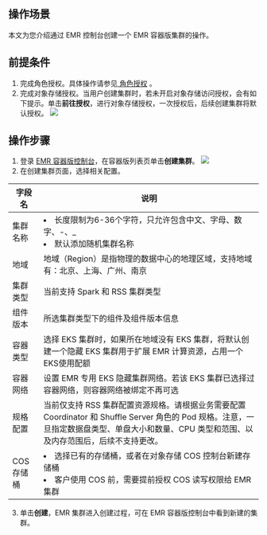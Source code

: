 ## 操作场景
本文为您介绍通过 EMR 控制台创建一个 EMR 容器版集群的操作。
## 前提条件
1. 完成角色授权。具体操作请参见[ 角色授权](https://cloud.tencent.com/document/product/589/37899) 。
2. 完成对象存储授权。当用户创建集群时，若未开启对象存储访问授权，会有如下提示。单击**前往授权**，进行对象存储授权，一次授权后，后续创建集群将默认授权。
![](https://qcloudimg.tencent-cloud.cn/raw/bfed35f4bb7e7a0d5d4c3b95c275d600.png)

## 操作步骤
1. 登录 [EMR 容器版控制台](https://console.cloud.tencent.com/emr/static/containerdeploy)，在容器版列表页单击**创建集群**。
![](https://qcloudimg.tencent-cloud.cn/raw/dc2dca3c01b92d72e78c16fbbec195a1.png)
2. 在创建集群页面，选择相关配置。
	
| 字段名 | 说明 |
|---------|---------|
| 集群名称	| <li>长度限制为6-36个字符，只允许包含中文、字母、数字、-、_<li>默认添加随机集群名称| 
| 地域	| 地域（Region）是指物理的数据中心的地理区域，支持地域有：北京、上海、广州、南京| 
| 集群类型	| 当前支持 Spark 和 RSS 集群类型| 
| 组件版本	| 所选集群类型下的组件及组件版本信息| 
| 容器类型	| 选择 EKS 集群时，如果所在地域没有 EKS 集群，将默认创建一个隐藏 EKS 集群用于扩展 EMR 计算资源，占用一个EKS使用配额| 
| 容器网络	| 设置 EMR 专用 EKS 隐藏集群网络。若该 EKS 集群已选择过容器网络，则容器网络被绑定不再可选| 
| 规格配置	| 当前仅支持 RSS 集群配置资源规格。请根据业务需要配置 Coordinator 和 Shuffle Server 角色的 Pod 规格。注意，一旦指定数据盘类型、单盘大小和数量、CPU 类型和范围、以及内存范围后，后续不支持更改。| 
| COS 存储桶	| <li>选择已有的存储桶，或者在对象存储 COS 控制台新建存储桶<li>客户使用 COS 前，需要提前授权 COS 读写权限给 EMR 集群| 

3. 单击**创建**，EMR 集群进入创建过程，可在 EMR 容器版控制台中看到新建的集群。

